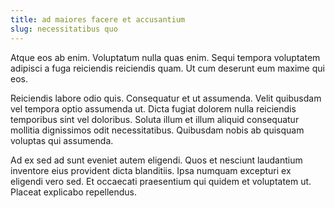 ```yaml
---
title: ad maiores facere et accusantium
slug: necessitatibus quo
---
```


Atque eos ab enim. Voluptatum nulla quas enim. Sequi tempora voluptatem adipisci a fuga reiciendis reiciendis quam. Ut cum deserunt eum maxime qui eos.

Reiciendis labore odio quis. Consequatur et ut assumenda. Velit quibusdam vel tempora optio assumenda ut. Dicta fugiat dolorem nulla reiciendis temporibus sint vel doloribus. Soluta illum et illum aliquid consequatur mollitia dignissimos odit necessitatibus. Quibusdam nobis ab quisquam voluptas qui assumenda.

Ad ex sed ad sunt eveniet autem eligendi. Quos et nesciunt laudantium inventore eius provident dicta blanditiis. Ipsa numquam excepturi ex eligendi vero sed. Et occaecati praesentium qui quidem et voluptatem ut. Placeat explicabo repellendus.
